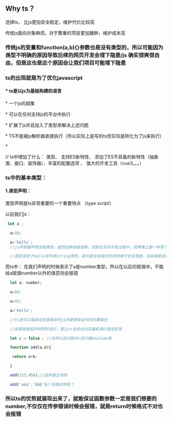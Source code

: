 ## Why ts？

选择ts， 比js更加安全稳定，维护代价比较高

传统js面向对象麻烦，对于繁重的项目更加臃肿，维护成本高

### 传统js的变量和function(a,b){}参数也是没有类型的，所以可能因为类型不明确的原因导致后续的网页开发会埋下隐患/js 确实很爽很自由，但是这也是这个原因会让我们项目可能埋下隐患

### ts的出现就是为了优化javascript





####  \*  ts是以js为基础构建的语言

 \* 一个js的超集

 \* 可以在任何支持js的平台中执行

 \* 扩展了js并且加入了类型来解决上述问题

 \* TS不能被js解析器直接执行（所以实际上是写的ts但实际是转化为了js来执行）

 \* 

 

// ts中增加了什么： 类型、 支持ES新特性、 添加了ES不具备的新特性（抽象类、接口、装饰器）、丰富的配置选项 、 强大的开发工具（vue3。。。）



### ts中的基本类型：

#### 1.类型声明：

类型声明是ts非常重要的一个重要特点 （type script）

以前我们js：

```js
 let a ;

  a=10;

  a='hello';
  //js中直接声明没有类型，虽然这种自由很爽，但是在实际开发过程中，如果像上面一样某个变量应该是Number类型，但是由于某个函数给他修改了

  //类型变成了hello字符串string类型，就可能会给我们的项目埋下安全隐患，在前端愈发重要的今天，安全性是我们每个项目都要必须保证的。
```



  而ts中： 在我们声明的时候表示了a是number类型，所以在以后的赋值中，不能给a赋值number以外的值否则会报错

```js
  let a: number;

  a=10;

  a=33;

  a='hello';

  //ts是可以编译成任意版本的js的能够保证代码的兼容性

  //如果赋值和声明同时进行，那么ts会自动为变量和进行类型检测

  let c = false ; //这样以后只能对c进行赋boolean值

  function add(a,b){

   return a+b;

  }

  add(123,456);//这样是正常的

  add('aaa','bbb')//但是这样呢？
```



###   所以ts的优势就展现出来了，就能保证函数参数一定是我们想要的number,不仅仅在传参错误时候会报错，就是return时候格式不对也会报错

